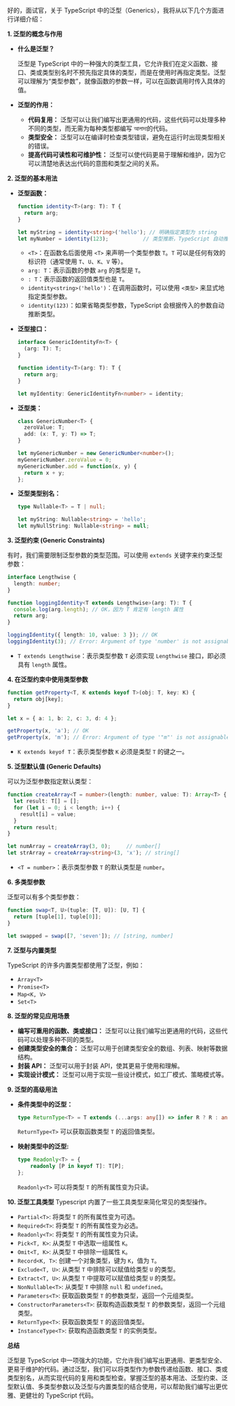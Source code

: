 好的，面试官，关于 TypeScript 中的泛型（Generics），我将从以下几个方面进行详细介绍：

**1. 泛型的概念与作用**

*   **什么是泛型？**

    泛型是 TypeScript 中的一种强大的类型工具，它允许我们在定义函数、接口、类或类型别名时不预先指定具体的类型，而是在使用时再指定类型。泛型可以理解为“类型参数”，就像函数的参数一样，可以在函数调用时传入具体的值。

*   **泛型的作用：**

    *   **代码复用：** 泛型可以让我们编写出更通用的代码，这些代码可以处理多种不同的类型，而无需为每种类型都编写 আলাদা的代码。
    *   **类型安全：** 泛型可以在编译时检查类型错误，避免在运行时出现类型相关的错误。
    *   **提高代码可读性和可维护性：** 泛型可以使代码更易于理解和维护，因为它可以清楚地表达出代码的意图和类型之间的关系。

**2. 泛型的基本用法**

*   **泛型函数：**

    ```typescript
    function identity<T>(arg: T): T {
      return arg;
    }

    let myString = identity<string>('hello'); // 明确指定类型为 string
    let myNumber = identity(123);           // 类型推断，TypeScript 自动推断类型为 number
    ```

    *   `<T>`：在函数名后面使用 `<T>` 来声明一个类型参数 `T`。`T` 可以是任何有效的标识符（通常使用 `T`、`U`、`K`、`V` 等）。
    *   `arg: T`：表示函数的参数 `arg` 的类型是 `T`。
    *   `: T`：表示函数的返回值类型也是 `T`。
    *   `identity<string>('hello')`：在调用函数时，可以使用 `<类型>` 来显式地指定类型参数。
    *   `identity(123)`：如果省略类型参数，TypeScript 会根据传入的参数自动推断类型。

*   **泛型接口：**

    ```typescript
    interface GenericIdentityFn<T> {
      (arg: T): T;
    }

    function identity<T>(arg: T): T {
      return arg;
    }

    let myIdentity: GenericIdentityFn<number> = identity;
    ```

*   **泛型类：**

    ```typescript
    class GenericNumber<T> {
      zeroValue: T;
      add: (x: T, y: T) => T;
    }

    let myGenericNumber = new GenericNumber<number>();
    myGenericNumber.zeroValue = 0;
    myGenericNumber.add = function(x, y) {
      return x + y;
    };
    ```

*   **泛型类型别名：**

    ```typescript
    type Nullable<T> = T | null;

    let myString: Nullable<string> = 'hello';
    let myNullString: Nullable<string> = null;
    ```

**3. 泛型约束 (Generic Constraints)**

有时，我们需要限制泛型参数的类型范围。可以使用 `extends` 关键字来约束泛型参数：

```typescript
interface Lengthwise {
  length: number;
}

function loggingIdentity<T extends Lengthwise>(arg: T): T {
  console.log(arg.length); // OK，因为 T 肯定有 length 属性
  return arg;
}

loggingIdentity({ length: 10, value: 3 }); // OK
loggingIdentity(3); // Error: Argument of type 'number' is not assignable to parameter of type 'Lengthwise'.
```

*   `T extends Lengthwise`：表示类型参数 `T` 必须实现 `Lengthwise` 接口，即必须具有 `length` 属性。

**4. 在泛型约束中使用类型参数**

```typescript
function getProperty<T, K extends keyof T>(obj: T, key: K) {
  return obj[key];
}

let x = { a: 1, b: 2, c: 3, d: 4 };

getProperty(x, 'a'); // OK
getProperty(x, 'm'); // Error: Argument of type '"m"' is not assignable to parameter of type '"a" | "b" | "c" | "d"'.
```

*   `K extends keyof T`：表示类型参数 `K` 必须是类型 `T` 的键之一。

**5. 泛型默认值 (Generic Defaults)**

可以为泛型参数指定默认类型：

```typescript
function createArray<T = number>(length: number, value: T): Array<T> {
  let result: T[] = [];
  for (let i = 0; i < length; i++) {
    result[i] = value;
  }
  return result;
}

let numArray = createArray(3, 0);     // number[]
let strArray = createArray<string>(3, 'x'); // string[]
```

*   `<T = number>`：表示类型参数 `T` 的默认类型是 `number`。

**6. 多类型参数**

泛型可以有多个类型参数：

```typescript
function swap<T, U>(tuple: [T, U]): [U, T] {
  return [tuple[1], tuple[0]];
}

let swapped = swap([7, 'seven']); // [string, number]
```

**7. 泛型与内置类型**

TypeScript 的许多内置类型都使用了泛型，例如：

*   `Array<T>`
*   `Promise<T>`
*   `Map<K, V>`
*   `Set<T>`

**8. 泛型的常见应用场景**

*   **编写可重用的函数、类或接口：** 泛型可以让我们编写出更通用的代码，这些代码可以处理多种不同的类型。
*   **创建类型安全的集合：** 泛型可以用于创建类型安全的数组、列表、映射等数据结构。
*   **封装 API：** 泛型可以用于封装 API，使其更易于使用和理解。
*   **实现设计模式：** 泛型可以用于实现一些设计模式，如工厂模式、策略模式等。

**9. 泛型的高级用法**
*   **条件类型中的泛型：**

    ```typescript
    type ReturnType<T> = T extends (...args: any[]) => infer R ? R : any;
    ```
    `ReturnType<T>` 可以获取函数类型 `T` 的返回值类型。

* **映射类型中的泛型:**

    ```typescript
    type Readonly<T> = {
        readonly [P in keyof T]: T[P];
    };
    ```
    `Readonly<T>` 可以将类型 `T` 的所有属性变为只读。

**10. 泛型工具类型**
Typescript 内置了一些工具类型来简化常见的类型操作。
*   `Partial<T>`: 将类型 `T` 的所有属性变为可选。
*   `Required<T>`: 将类型 `T` 的所有属性变为必选。
*   `Readonly<T>`: 将类型 `T` 的所有属性变为只读。
*   `Pick<T, K>`: 从类型 `T` 中选取一组属性 `K`。
*   `Omit<T, K>`: 从类型 `T` 中排除一组属性 `K`。
*   `Record<K, T>`: 创建一个对象类型，键为 `K`，值为 `T`。
*   `Exclude<T, U>`: 从类型 `T` 中排除可以赋值给类型 `U` 的类型。
*   `Extract<T, U>`: 从类型 `T` 中提取可以赋值给类型 `U` 的类型。
*   `NonNullable<T>`: 从类型 `T` 中排除 `null` 和 `undefined`。
*   `Parameters<T>`: 获取函数类型 `T` 的参数类型，返回一个元组类型。
*   `ConstructorParameters<T>`: 获取构造函数类型 `T` 的参数类型，返回一个元组类型。
*   `ReturnType<T>`: 获取函数类型 `T` 的返回值类型。
*   `InstanceType<T>`: 获取构造函数类型 `T` 的实例类型。

**总结**

泛型是 TypeScript 中一项强大的功能，它允许我们编写出更通用、更类型安全、更易于维护的代码。通过泛型，我们可以将类型作为参数传递给函数、接口、类或类型别名，从而实现代码的复用和类型检查。掌握泛型的基本用法、泛型约束、泛型默认值、多类型参数以及泛型与内置类型的结合使用，可以帮助我们编写出更优雅、更健壮的 TypeScript 代码。
